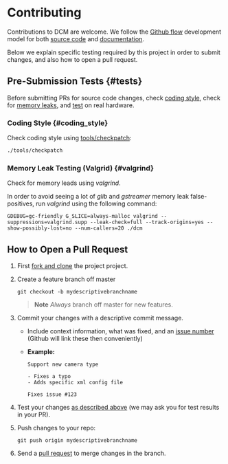 # Contributing

Contributions to DCM are welcome. We follow the [Github flow](https://guides.github.com/introduction/flow/) development model for both [source code](https://github.com/Dronecode/camera-manager) and [documentation](https://github.com/Dronecode/camera-manager-docs).

Below we explain specific testing required by this project in order to submit changes, and also how to open a pull request.

## Pre-Submission Tests {#tests}

Before submitting PRs for source code changes, check [coding style](#coding_style), check for [memory leaks](#valgrind), and
[test](../test/README.md) on real hardware.

### Coding Style {#coding_style}

Check coding style using [tools/checkpatch](https://github.com/Dronecode/camera-manager/blob/master/tools/checkpatch):
```sh
./tools/checkpatch
```

### Memory Leak Testing (Valgrid) {#valgrind}

Check for memory leads using *valgrind*.

In order to avoid seeing a lot of *glib* and *gstreamer* memory leak false-positives, run *valgrind* using the following command:
```
GDEBUG=gc-friendly G_SLICE=always-malloc valgrind --suppressions=valgrind.supp --leak-check=full --track-origins=yes --show-possibly-lost=no --num-callers=20 ./dcm
```


## How to Open a Pull Request

1. First [fork and clone](https://help.github.com/articles/fork-a-repo) the project project.
1. Create a feature branch off master
   ```
   git checkout -b mydescriptivebranchname
   ```
   > **Note** *Always* branch off master for new features.
1. Commit your changes with a descriptive commit message.
   * Include context information, what was fixed, and an [issue number](https://github.com/Dronecode/camera-manager) (Github will link these then conveniently)
   * **Example:**

     ```
     Support new camera type

     - Fixes a typo
     - Adds specific xml config file

     Fixes issue #123
     ```

1. Test your changes [as described above](#tests) (we may ask you for test results in your PR).
1. Push changes to your repo:
   ```
   git push origin mydescriptivebranchname
   ```
1. Send a [pull request](https://github.com/Dronecode/camera-manager/compare/) to merge changes in the branch.
